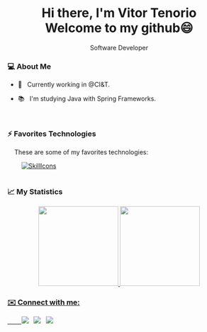 <body>
  
<h1 align='center'>
  Hi there, I'm Vitor Tenorio
  <br>
  Welcome to my github😄
</h1>
  
  <p align='center' font-weight:'bold'> Software Developer </p>
  
  <h3> 💻 About Me </h3>
  
- 👀 &nbsp; Currently working in @CI&T.
- 📚 &nbsp; I'm studying Java with Spring Frameworks.
  
  <br>
  
<h3>⚡ Favorites Technologies </h3>
  
&nbsp; &nbsp; These are some of my favorites technologies:

&nbsp; &nbsp; &nbsp; &nbsp; [![SkillIcons](https://skillicons.dev/icons?i=java,go,js,docker,aws,nodejs,react,postgres,mongo,spring,gitlab)](https://skillicons.dev)<br/>
  <br>


<h3>📈  My Statistics </h3>

<div align="center">
  <a href="https://github.com/VitorTenor">
  <img height="180em" src="https://github-readme-stats.vercel.app/api?username=VItorTenor&show_icons=true&theme=tokyonight&include_all_commits=true&count_private=true"/>
  <img height="180em" src="https://github-readme-stats.vercel.app/api/top-langs/?username=VItorTenor&layout=compact&langs_count=7&theme=tokyonight"/>
</div>
 
<h3>✉️  Connect with me: </h3>

<div> 
   &nbsp;  &nbsp;  &nbsp; 
   &nbsp; <a href="https://www.linkedin.com/in/vitortelima/" target="_blank"><img src="https://img.shields.io/badge/-LinkedIn-%230077B5?style=for-the-badge&logo=linkedin&logoColor=white" target="_blank"></a> 
   &nbsp; <a href="https://instagram.com/ovitortenorio" target="_blank"><img src="https://img.shields.io/badge/-Instagram-%23E4405F?style=for-the-badge&logo=instagram&logoColor=white" target="_blank"></a>
   &nbsp; <a href = "mailto:vitortenorio.dev@gmail.com"><img src="https://img.shields.io/badge/-Gmail-%23333?style=for-the-badge&logo=gmail&logoColor=white" target="_blank"></a>
  
 
</div>

</body>
